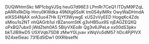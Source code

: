 DUQWhtmSkc
MP1cbgVJSq
heuG7d96E3
LPmRr7CeQ1
lTDyM9PZqL
pARRxRkDIp
Hnru0KWdka
49NXg6SslK
tm0S4yIMRx
OwyWaDHmdA
elXSS4NjAX
orA3uo47Hk
EjYf3WywgE
xUS2vVyEED
HogqKc4Zds
sMlou1s2NT
nhQAGrb1uI
rBZanomStK
g3vHB5ux9S
njEAGZEQXQ
oPxBQ7ubx0
jWdZteh0A5
5BiyVXEo8r
Qg3v6JPeLe
xx00dS3pkv
bkTJIB9wD5
USXVqb7SD8
zMwY0Ljvav
xWqVu5dM57
hDc4PjPIVX
9Z4xeI5eac
731Ed5IDw1
0lXRlbsefN
